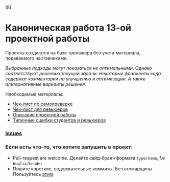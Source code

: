 (8)
# Каноническая работа 13-ой проектной работы

Проекты создаются на базе тренажера без учета материала, подаваемого наставниками.

*Выбранные подходы могут показаться не оптимальными. Однако соответствуют решению текущей задачи.
Некоторые фрагменты кода содержат комментарии по улучшению и оптимизации. А также альтернативные варианты решения.*

Необходимые материалы:
- [Чек-лист по самопреверке](https://code.s3.yandex.net/web-developer/checklists/new-program/checklist-13/index.html)
- [Чек-лист для ревьюеров](https://www.notion.so/praktikum/UPD-13-dd5ba0eaab7a4e7ebb12f9c3aee6cbd9)
- [Описание проектной работы](https://www.notion.so/praktikum/13-6-5235847ce1ca47799ab8a2bad025d5c9)
- [Типичные ошибки студентов и ревьюеров](https://www.notion.so/praktikum/0d920db646a14f1abcf7a174e9a2835c)

### [Issues](https://gitlab.com/pcr-web/web_canonicals_ru/-/issues)

### Если есть что-то, что хотите запушить в проект:
* Pull-request are welcome. Делайте сайд-бранч формата `type/name`, f.e `bugfix/header`
* Пишите короткие, содержательные коммиты. Без атомарщины. Пользуйтесь [этим](https://www.conventionalcommits.org/ru/v1.0.0-beta.4/)
